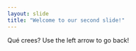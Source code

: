 ```yaml
---
layout: slide
title: "Welcome to our second slide!"
---
```

Qué crees? 
Use the left arrow to go back!
